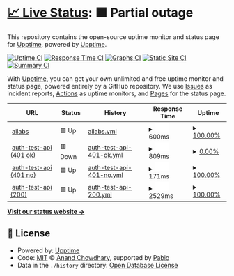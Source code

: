 # [📈 Live Status](https://demo.upptime.js.org): <!--live status--> **🟧 Partial outage**

This repository contains the open-source uptime monitor and status page for [Upptime](https://upptime.js.org), powered by [Upptime](https://github.com/upptime/upptime).

[![Uptime CI](https://github.com/upptime/upptime/workflows/Uptime%20CI/badge.svg)](https://github.com/upptime/upptime/actions?query=workflow%3A%22Uptime+CI%22)
[![Response Time CI](https://github.com/upptime/upptime/workflows/Response%20Time%20CI/badge.svg)](https://github.com/upptime/upptime/actions?query=workflow%3A%22Response+Time+CI%22)
[![Graphs CI](https://github.com/upptime/upptime/workflows/Graphs%20CI/badge.svg)](https://github.com/upptime/upptime/actions?query=workflow%3A%22Graphs+CI%22)
[![Static Site CI](https://github.com/upptime/upptime/workflows/Static%20Site%20CI/badge.svg)](https://github.com/upptime/upptime/actions?query=workflow%3A%22Static+Site+CI%22)
[![Summary CI](https://github.com/upptime/upptime/workflows/Summary%20CI/badge.svg)](https://github.com/upptime/upptime/actions?query=workflow%3A%22Summary+CI%22)

With [Upptime](https://upptime.js.org), you can get your own unlimited and free uptime monitor and status page, powered entirely by a GitHub repository. We use [Issues](https://github.com/upptime/upptime/issues) as incident reports, [Actions](https://github.com/upptime/upptime/actions) as uptime monitors, and [Pages](https://demo.upptime.js.org) for the status page.

<!--start: status pages-->
<!-- This summary is generated by Upptime (https://github.com/upptime/upptime) -->
<!-- Do not edit this manually, your changes will be overwritten -->
<!-- prettier-ignore -->
| URL | Status | History | Response Time | Uptime |
| --- | ------ | ------- | ------------- | ------ |
| <img alt="" src="https://icons.duckduckgo.com/ip3/ailabs.monitorapp.com.ico" height="13"> [ailabs](https://ailabs.monitorapp.com) | 🟩 Up | [ailabs.yml](https://github.com/gakmax/ailabs-status/commits/HEAD/history/ailabs.yml) | <details><summary><img alt="Response time graph" src="./graphs/ailabs/response-time-week.png" height="20"> 600ms</summary><br><a href="https://upptime.github.io/upptime/history/ailabs"><img alt="Response time 599" src="https://img.shields.io/endpoint?url=https%3A%2F%2Fraw.githubusercontent.com%2Fgakmax%2Failabs-status%2FHEAD%2Fapi%2Failabs%2Fresponse-time.json"></a><br><a href="https://upptime.github.io/upptime/history/ailabs"><img alt="24-hour response time 566" src="https://img.shields.io/endpoint?url=https%3A%2F%2Fraw.githubusercontent.com%2Fgakmax%2Failabs-status%2FHEAD%2Fapi%2Failabs%2Fresponse-time-day.json"></a><br><a href="https://upptime.github.io/upptime/history/ailabs"><img alt="7-day response time 600" src="https://img.shields.io/endpoint?url=https%3A%2F%2Fraw.githubusercontent.com%2Fgakmax%2Failabs-status%2FHEAD%2Fapi%2Failabs%2Fresponse-time-week.json"></a><br><a href="https://upptime.github.io/upptime/history/ailabs"><img alt="30-day response time 596" src="https://img.shields.io/endpoint?url=https%3A%2F%2Fraw.githubusercontent.com%2Fgakmax%2Failabs-status%2FHEAD%2Fapi%2Failabs%2Fresponse-time-month.json"></a><br><a href="https://upptime.github.io/upptime/history/ailabs"><img alt="1-year response time 599" src="https://img.shields.io/endpoint?url=https%3A%2F%2Fraw.githubusercontent.com%2Fgakmax%2Failabs-status%2FHEAD%2Fapi%2Failabs%2Fresponse-time-year.json"></a></details> | <details><summary><a href="https://upptime.github.io/upptime/history/ailabs">100.00%</a></summary><a href="https://upptime.github.io/upptime/history/ailabs"><img alt="All-time uptime 100.00%" src="https://img.shields.io/endpoint?url=https%3A%2F%2Fraw.githubusercontent.com%2Fgakmax%2Failabs-status%2FHEAD%2Fapi%2Failabs%2Fuptime.json"></a><br><a href="https://upptime.github.io/upptime/history/ailabs"><img alt="24-hour uptime 100.00%" src="https://img.shields.io/endpoint?url=https%3A%2F%2Fraw.githubusercontent.com%2Fgakmax%2Failabs-status%2FHEAD%2Fapi%2Failabs%2Fuptime-day.json"></a><br><a href="https://upptime.github.io/upptime/history/ailabs"><img alt="7-day uptime 100.00%" src="https://img.shields.io/endpoint?url=https%3A%2F%2Fraw.githubusercontent.com%2Fgakmax%2Failabs-status%2FHEAD%2Fapi%2Failabs%2Fuptime-week.json"></a><br><a href="https://upptime.github.io/upptime/history/ailabs"><img alt="30-day uptime 100.00%" src="https://img.shields.io/endpoint?url=https%3A%2F%2Fraw.githubusercontent.com%2Fgakmax%2Failabs-status%2FHEAD%2Fapi%2Failabs%2Fuptime-month.json"></a><br><a href="https://upptime.github.io/upptime/history/ailabs"><img alt="1-year uptime 100.00%" src="https://img.shields.io/endpoint?url=https%3A%2F%2Fraw.githubusercontent.com%2Fgakmax%2Failabs-status%2FHEAD%2Fapi%2Failabs%2Fuptime-year.json"></a></details>
| <img alt="" src="https://icons.duckduckgo.com/ip3/ailabs-api.monitorapp.com.ico" height="13"> [auth-test-api (401 ok)](https://ailabs-api.monitorapp.com/v1/analysis/file/status?id=100) | 🟥 Down | [auth-test-api-401-ok.yml](https://github.com/gakmax/ailabs-status/commits/HEAD/history/auth-test-api-401-ok.yml) | <details><summary><img alt="Response time graph" src="./graphs/auth-test-api-401-ok/response-time-week.png" height="20"> 809ms</summary><br><a href="https://upptime.github.io/upptime/history/auth-test-api-401-ok"><img alt="Response time 796" src="https://img.shields.io/endpoint?url=https%3A%2F%2Fraw.githubusercontent.com%2Fgakmax%2Failabs-status%2FHEAD%2Fapi%2Fauth-test-api-401-ok%2Fresponse-time.json"></a><br><a href="https://upptime.github.io/upptime/history/auth-test-api-401-ok"><img alt="24-hour response time 762" src="https://img.shields.io/endpoint?url=https%3A%2F%2Fraw.githubusercontent.com%2Fgakmax%2Failabs-status%2FHEAD%2Fapi%2Fauth-test-api-401-ok%2Fresponse-time-day.json"></a><br><a href="https://upptime.github.io/upptime/history/auth-test-api-401-ok"><img alt="7-day response time 809" src="https://img.shields.io/endpoint?url=https%3A%2F%2Fraw.githubusercontent.com%2Fgakmax%2Failabs-status%2FHEAD%2Fapi%2Fauth-test-api-401-ok%2Fresponse-time-week.json"></a><br><a href="https://upptime.github.io/upptime/history/auth-test-api-401-ok"><img alt="30-day response time 805" src="https://img.shields.io/endpoint?url=https%3A%2F%2Fraw.githubusercontent.com%2Fgakmax%2Failabs-status%2FHEAD%2Fapi%2Fauth-test-api-401-ok%2Fresponse-time-month.json"></a><br><a href="https://upptime.github.io/upptime/history/auth-test-api-401-ok"><img alt="1-year response time 796" src="https://img.shields.io/endpoint?url=https%3A%2F%2Fraw.githubusercontent.com%2Fgakmax%2Failabs-status%2FHEAD%2Fapi%2Fauth-test-api-401-ok%2Fresponse-time-year.json"></a></details> | <details><summary><a href="https://upptime.github.io/upptime/history/auth-test-api-401-ok">0.00%</a></summary><a href="https://upptime.github.io/upptime/history/auth-test-api-401-ok"><img alt="All-time uptime 0.00%" src="https://img.shields.io/endpoint?url=https%3A%2F%2Fraw.githubusercontent.com%2Fgakmax%2Failabs-status%2FHEAD%2Fapi%2Fauth-test-api-401-ok%2Fuptime.json"></a><br><a href="https://upptime.github.io/upptime/history/auth-test-api-401-ok"><img alt="24-hour uptime 0.00%" src="https://img.shields.io/endpoint?url=https%3A%2F%2Fraw.githubusercontent.com%2Fgakmax%2Failabs-status%2FHEAD%2Fapi%2Fauth-test-api-401-ok%2Fuptime-day.json"></a><br><a href="https://upptime.github.io/upptime/history/auth-test-api-401-ok"><img alt="7-day uptime 0.00%" src="https://img.shields.io/endpoint?url=https%3A%2F%2Fraw.githubusercontent.com%2Fgakmax%2Failabs-status%2FHEAD%2Fapi%2Fauth-test-api-401-ok%2Fuptime-week.json"></a><br><a href="https://upptime.github.io/upptime/history/auth-test-api-401-ok"><img alt="30-day uptime 1.38%" src="https://img.shields.io/endpoint?url=https%3A%2F%2Fraw.githubusercontent.com%2Fgakmax%2Failabs-status%2FHEAD%2Fapi%2Fauth-test-api-401-ok%2Fuptime-month.json"></a><br><a href="https://upptime.github.io/upptime/history/auth-test-api-401-ok"><img alt="1-year uptime 0.00%" src="https://img.shields.io/endpoint?url=https%3A%2F%2Fraw.githubusercontent.com%2Fgakmax%2Failabs-status%2FHEAD%2Fapi%2Fauth-test-api-401-ok%2Fuptime-year.json"></a></details>
| <img alt="" src="https://icons.duckduckgo.com/ip3/ailabs-api.monitorapp.com.ico" height="13"> [auth-test-api (401 no)](https://ailabs-api.monitorapp.com/v1/analysis/file/status?id=100) | 🟩 Up | [auth-test-api-401-no.yml](https://github.com/gakmax/ailabs-status/commits/HEAD/history/auth-test-api-401-no.yml) | <details><summary><img alt="Response time graph" src="./graphs/auth-test-api-401-no/response-time-week.png" height="20"> 171ms</summary><br><a href="https://upptime.github.io/upptime/history/auth-test-api-401-no"><img alt="Response time 166" src="https://img.shields.io/endpoint?url=https%3A%2F%2Fraw.githubusercontent.com%2Fgakmax%2Failabs-status%2FHEAD%2Fapi%2Fauth-test-api-401-no%2Fresponse-time.json"></a><br><a href="https://upptime.github.io/upptime/history/auth-test-api-401-no"><img alt="24-hour response time 166" src="https://img.shields.io/endpoint?url=https%3A%2F%2Fraw.githubusercontent.com%2Fgakmax%2Failabs-status%2FHEAD%2Fapi%2Fauth-test-api-401-no%2Fresponse-time-day.json"></a><br><a href="https://upptime.github.io/upptime/history/auth-test-api-401-no"><img alt="7-day response time 171" src="https://img.shields.io/endpoint?url=https%3A%2F%2Fraw.githubusercontent.com%2Fgakmax%2Failabs-status%2FHEAD%2Fapi%2Fauth-test-api-401-no%2Fresponse-time-week.json"></a><br><a href="https://upptime.github.io/upptime/history/auth-test-api-401-no"><img alt="30-day response time 169" src="https://img.shields.io/endpoint?url=https%3A%2F%2Fraw.githubusercontent.com%2Fgakmax%2Failabs-status%2FHEAD%2Fapi%2Fauth-test-api-401-no%2Fresponse-time-month.json"></a><br><a href="https://upptime.github.io/upptime/history/auth-test-api-401-no"><img alt="1-year response time 166" src="https://img.shields.io/endpoint?url=https%3A%2F%2Fraw.githubusercontent.com%2Fgakmax%2Failabs-status%2FHEAD%2Fapi%2Fauth-test-api-401-no%2Fresponse-time-year.json"></a></details> | <details><summary><a href="https://upptime.github.io/upptime/history/auth-test-api-401-no">100.00%</a></summary><a href="https://upptime.github.io/upptime/history/auth-test-api-401-no"><img alt="All-time uptime 94.87%" src="https://img.shields.io/endpoint?url=https%3A%2F%2Fraw.githubusercontent.com%2Fgakmax%2Failabs-status%2FHEAD%2Fapi%2Fauth-test-api-401-no%2Fuptime.json"></a><br><a href="https://upptime.github.io/upptime/history/auth-test-api-401-no"><img alt="24-hour uptime 100.00%" src="https://img.shields.io/endpoint?url=https%3A%2F%2Fraw.githubusercontent.com%2Fgakmax%2Failabs-status%2FHEAD%2Fapi%2Fauth-test-api-401-no%2Fuptime-day.json"></a><br><a href="https://upptime.github.io/upptime/history/auth-test-api-401-no"><img alt="7-day uptime 100.00%" src="https://img.shields.io/endpoint?url=https%3A%2F%2Fraw.githubusercontent.com%2Fgakmax%2Failabs-status%2FHEAD%2Fapi%2Fauth-test-api-401-no%2Fuptime-week.json"></a><br><a href="https://upptime.github.io/upptime/history/auth-test-api-401-no"><img alt="30-day uptime 90.13%" src="https://img.shields.io/endpoint?url=https%3A%2F%2Fraw.githubusercontent.com%2Fgakmax%2Failabs-status%2FHEAD%2Fapi%2Fauth-test-api-401-no%2Fuptime-month.json"></a><br><a href="https://upptime.github.io/upptime/history/auth-test-api-401-no"><img alt="1-year uptime 94.87%" src="https://img.shields.io/endpoint?url=https%3A%2F%2Fraw.githubusercontent.com%2Fgakmax%2Failabs-status%2FHEAD%2Fapi%2Fauth-test-api-401-no%2Fuptime-year.json"></a></details>
| <img alt="" src="https://icons.duckduckgo.com/ip3/ailabs-api.monitorapp.com.ico" height="13"> [auth-test-api (200)](https://ailabs-api.monitorapp.com/v1/analysis/file/status?id=100) | 🟩 Up | [auth-test-api-200.yml](https://github.com/gakmax/ailabs-status/commits/HEAD/history/auth-test-api-200.yml) | <details><summary><img alt="Response time graph" src="./graphs/auth-test-api-200/response-time-week.png" height="20"> 2529ms</summary><br><a href="https://upptime.github.io/upptime/history/auth-test-api-200"><img alt="Response time 1140" src="https://img.shields.io/endpoint?url=https%3A%2F%2Fraw.githubusercontent.com%2Fgakmax%2Failabs-status%2FHEAD%2Fapi%2Fauth-test-api-200%2Fresponse-time.json"></a><br><a href="https://upptime.github.io/upptime/history/auth-test-api-200"><img alt="24-hour response time 221" src="https://img.shields.io/endpoint?url=https%3A%2F%2Fraw.githubusercontent.com%2Fgakmax%2Failabs-status%2FHEAD%2Fapi%2Fauth-test-api-200%2Fresponse-time-day.json"></a><br><a href="https://upptime.github.io/upptime/history/auth-test-api-200"><img alt="7-day response time 2529" src="https://img.shields.io/endpoint?url=https%3A%2F%2Fraw.githubusercontent.com%2Fgakmax%2Failabs-status%2FHEAD%2Fapi%2Fauth-test-api-200%2Fresponse-time-week.json"></a><br><a href="https://upptime.github.io/upptime/history/auth-test-api-200"><img alt="30-day response time 1117" src="https://img.shields.io/endpoint?url=https%3A%2F%2Fraw.githubusercontent.com%2Fgakmax%2Failabs-status%2FHEAD%2Fapi%2Fauth-test-api-200%2Fresponse-time-month.json"></a><br><a href="https://upptime.github.io/upptime/history/auth-test-api-200"><img alt="1-year response time 1140" src="https://img.shields.io/endpoint?url=https%3A%2F%2Fraw.githubusercontent.com%2Fgakmax%2Failabs-status%2FHEAD%2Fapi%2Fauth-test-api-200%2Fresponse-time-year.json"></a></details> | <details><summary><a href="https://upptime.github.io/upptime/history/auth-test-api-200">100.00%</a></summary><a href="https://upptime.github.io/upptime/history/auth-test-api-200"><img alt="All-time uptime 94.51%" src="https://img.shields.io/endpoint?url=https%3A%2F%2Fraw.githubusercontent.com%2Fgakmax%2Failabs-status%2FHEAD%2Fapi%2Fauth-test-api-200%2Fuptime.json"></a><br><a href="https://upptime.github.io/upptime/history/auth-test-api-200"><img alt="24-hour uptime 100.00%" src="https://img.shields.io/endpoint?url=https%3A%2F%2Fraw.githubusercontent.com%2Fgakmax%2Failabs-status%2FHEAD%2Fapi%2Fauth-test-api-200%2Fuptime-day.json"></a><br><a href="https://upptime.github.io/upptime/history/auth-test-api-200"><img alt="7-day uptime 100.00%" src="https://img.shields.io/endpoint?url=https%3A%2F%2Fraw.githubusercontent.com%2Fgakmax%2Failabs-status%2FHEAD%2Fapi%2Fauth-test-api-200%2Fuptime-week.json"></a><br><a href="https://upptime.github.io/upptime/history/auth-test-api-200"><img alt="30-day uptime 90.13%" src="https://img.shields.io/endpoint?url=https%3A%2F%2Fraw.githubusercontent.com%2Fgakmax%2Failabs-status%2FHEAD%2Fapi%2Fauth-test-api-200%2Fuptime-month.json"></a><br><a href="https://upptime.github.io/upptime/history/auth-test-api-200"><img alt="1-year uptime 94.51%" src="https://img.shields.io/endpoint?url=https%3A%2F%2Fraw.githubusercontent.com%2Fgakmax%2Failabs-status%2FHEAD%2Fapi%2Fauth-test-api-200%2Fuptime-year.json"></a></details>

<!--end: status pages-->

[**Visit our status website →**](https://demo.upptime.js.org)

## 📄 License

- Powered by: [Upptime](https://github.com/upptime/upptime)
- Code: [MIT](./LICENSE) © [Anand Chowdhary](https://anandchowdhary.com), supported by [Pabio](https://pabio.com)
- Data in the `./history` directory: [Open Database License](https://opendatacommons.org/licenses/odbl/1-0/)
